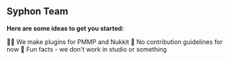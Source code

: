 ## Syphon Team


**Here are some ideas to get you started:**

🙋‍♀️ We make plugins for PMMP and Nukkit
🌈 No contribution guidelines for now
🍿 Fun facts - we don't work in studio or something 
                    
